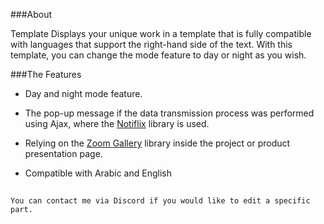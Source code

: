 ###About

Template Displays your unique work in a template that is fully compatible with languages that support the right-hand side of the text. With this template, you can change the mode feature to day or night as you wish.

###The Features
- Day and night mode feature.
- The pop-up message if the data transmission process was performed using Ajax, where the [Notiflix](https://www.notiflix.com/ "Notiflix") library is used.

- Relying on the [Zoom Gallery](https://payalord.github.io/xZoom/ "Zoom Gallery") library inside the project or product presentation page.
- Compatible with Arabic and English

## 
`You can contact me via Discord if you would like to edit a specific part.`
